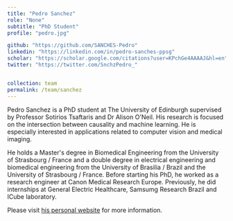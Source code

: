 ```yaml
---
title: "Pedro Sanchez"
role: "None"
subtitle: "PhD Student"
profile: "pedro.jpg"

github: "https://github.com/SANCHES-Pedro"
linkedin: "https://linkedin.com/in/pedro-sanches-ppsg"
scholar: "https://scholar.google.com/citations?user=KPchGe4AAAAJ&hl=en"
twitter: "https://twitter.com/SnchzPedro_"


collection: team
permalink: /team/sanchez
---
```


Pedro Sanchez is a PhD student at The University of Edinburgh supervised by
Professor Sotirios Tsaftaris and Dr Alison O'Neil. His research is focused on the intersection between
causality and machine learning. He is especially interested in applications related to computer vision and medical imaging.

He holds a Master's degree in Biomedical Engineering from the University of Strasbourg / France and 
a double degree in electrical engineering and biomedical engineering from the University of Brasilia / Brazil and the University of Strasbourg / France.
Before starting his PhD, he worked as a research engineer at Canon Medical Research Europe. 
Previously, he did internships at General Electric Healthcare, Samsumg Research Brazil and ICube laboratory.

Please visit [his personal website](https://www.ppsanchez.com/) for more information.
